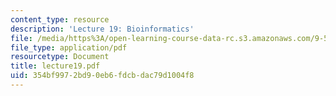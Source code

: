 ```yaml
---
content_type: resource
description: 'Lecture 19: Bioinformatics'
file: /media/https%3A/open-learning-course-data-rc.s3.amazonaws.com/9-520-statistical-learning-theory-and-applications-spring-2003/354bf9972bd90eb6fdcbdac79d1004f8_lecture19.pdf
file_type: application/pdf
resourcetype: Document
title: lecture19.pdf
uid: 354bf997-2bd9-0eb6-fdcb-dac79d1004f8
---
```

